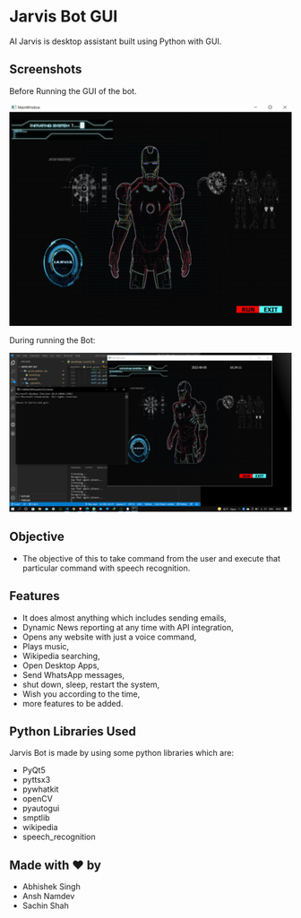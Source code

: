 # Jarvis Bot GUI

AI Jarvis is desktop assistant built using Python with GUI.

## Screenshots

Before Running the GUI of the bot.

![Jarvis Bot](https://github.com/imsachinshah/jarvis_bot_gui/blob/main/Screenshorts/jarvis_bot_ss.png)

During running the Bot:

![Jarvis Bot](https://github.com/imsachinshah/jarvis_bot_gui/blob/main/Screenshorts/running_ss.png)

## Objective

- The objective of this to take command from the user and execute that particular command with speech recognition.

## Features 

- It does almost anything which includes sending emails,
- Dynamic News reporting at any time with API integration,
- Opens any website with just a voice command,
- Plays music,
- Wikipedia searching,
- Open Desktop Apps,
- Send WhatsApp messages,
- shut down, sleep, restart the system,
- Wish you according to the time, 
- more features to be added.

## Python Libraries Used

Jarvis Bot is made by using some python libraries which are:

- PyQt5
- pyttsx3
- pywhatkit
- openCV
- pyautogui
- smptlib
- wikipedia
- speech_recognition

## Made with ❤ by 

- Abhishek Singh
- Ansh Namdev
- Sachin Shah
